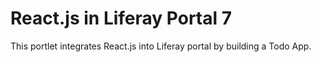 # React.js in Liferay Portal 7

This portlet integrates React.js into Liferay portal by building a Todo App.